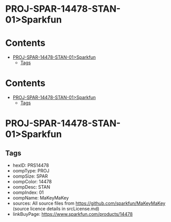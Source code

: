 
PROJ-SPAR-14478-STAN-01>Sparkfun
================================

Contents
========

* [PROJ-SPAR-14478-STAN-01>Sparkfun](#proj-spar-14478-stan-01sparkfun)
	* [Tags](#tags)

Contents
========

* [PROJ-SPAR-14478-STAN-01>Sparkfun](#proj-spar-14478-stan-01sparkfun)
	* [Tags](#tags)

# PROJ-SPAR-14478-STAN-01>Sparkfun

## Tags

- hexID: PRS14478
- oompType: PROJ
- oompSize: SPAR
- oompColor: 14478
- oompDesc: STAN
- oompIndex: 01
- oompName: MaKeyMaKey
- sources: All source files from https://github.com/sparkfun/MaKeyMaKey (source licence details in srcLicense.md)
- linkBuyPage: https://www.sparkfun.com/products/14478
